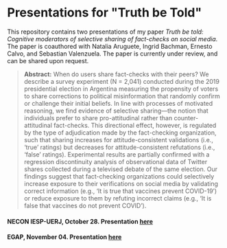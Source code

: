 # Presentations for "Truth be Told"

This repository contains two presentations of my paper *Truth be told: Cognitive moderators of selective sharing of fact-checks on social media*.  The paper is coauthored with Natalia Aruguete, Ingrid Bachman, Ernesto Calvo, and Sebastian Valenzuela.  The paper is currently under review, and can be shared upon request.

> __Abstract:__
When do users share fact-checks with their peers? We describe a survey experiment (N = 2,041) conducted during the 2019 presidential election in Argentina measuring the propensity of voters to share corrections to political misinformation that randomly confirm or challenge their initial beliefs. In line with processes of motivated reasoning, we find evidence of selective sharing—the notion that individuals prefer to share pro-attitudinal rather than counter-attitudinal fact-checks. This directional effect, however, is regulated by the type of adjudication made by the fact-checking organization, such that sharing increases for attitude-consistent validations (i.e., ‘true’ ratings) but decreases for attitude-consistent refutations (i.e., ‘false’ ratings). Experimental results are partially confirmed with a regression discontinuity analysis of observational data of Twitter shares collected during a televised debate of the same election. Our findings suggest that fact-checking organizations could selectively increase exposure to their verifications on social media by validating correct information (e.g., ‘It is true that vaccines prevent COVID-19’) or reduce exposure to them by refuting incorrect claims (e.g., ‘It is false that vaccines do not prevent COVID’).


#### NECON IESP-UERJ, October 28. Presentation [here](https://tiagoventura.github.io/necon_talk/presentation.html)

#### EGAP, November 04. Presentation [here](https://tiagoventura.github.io/necon_talk/presentation_egap.html)
